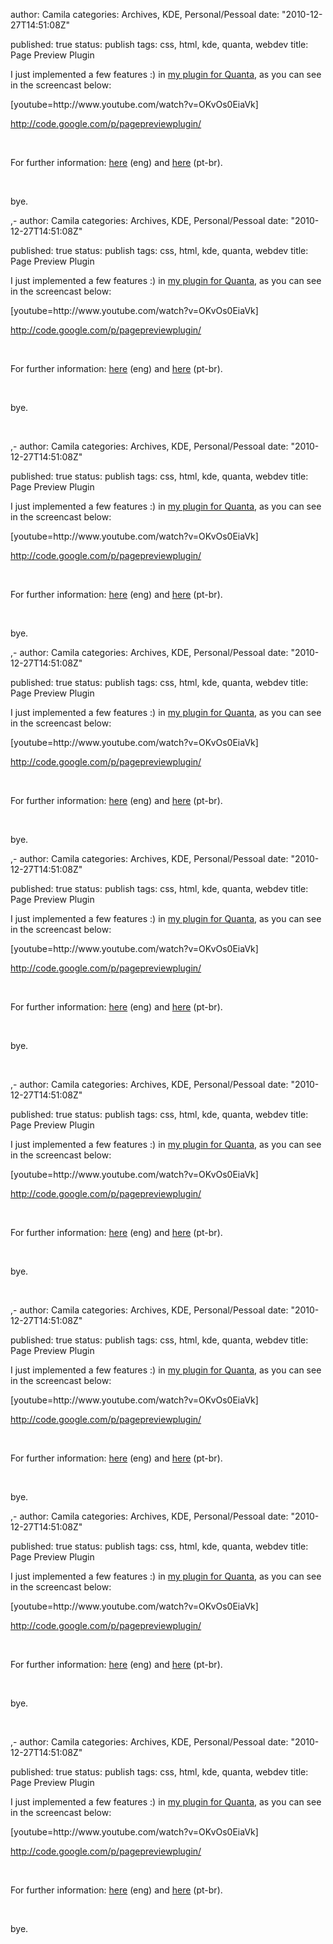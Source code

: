 
author: Camila
categories: Archives, KDE, Personal/Pessoal
date: "2010-12-27T14:51:08Z"
 
published: true
status: publish
tags: css, html, kde, quanta, webdev
title: Page Preview Plugin


<p>I just implemented a few features :) in <a href="http://kders.wordpress.com/2010/09/29/on-the-fly-preview-on-quanta-also-my-first-real-code-for-kde/" target="_blank">my plugin for Quanta</a>, as you can see in the screencast below:</p>
<p>[youtube=http://www.youtube.com/watch?v=OKvOs0EiaVk]</p>
<p><a href="http://code.google.com/p/pagepreviewplugin/" target="_blank">http://code.google.com/p/pagepreviewplugin/</a></p>
<p>&nbsp;</p>
<p>For further information: <a href="http://kders.wordpress.com/2010/12/24/the-longest-semester-ive-ever-had/" target="_blank">here</a> (eng) and <a href="http://kdelovelace.wordpress.com/2010/12/24/o-semestre-mais-longo-que-eu-ja-tive/" target="_blank">here</a> (pt-br).</p>
<p>&nbsp;</p>
<p>bye.</p>,-
author: Camila
categories: Archives, KDE, Personal/Pessoal
date: "2010-12-27T14:51:08Z"
 
published: true
status: publish
tags: css, html, kde, quanta, webdev
title: Page Preview Plugin


<p>I just implemented a few features :) in <a href="http://kders.wordpress.com/2010/09/29/on-the-fly-preview-on-quanta-also-my-first-real-code-for-kde/" target="_blank">my plugin for Quanta</a>, as you can see in the screencast below:</p>
<p>[youtube=http://www.youtube.com/watch?v=OKvOs0EiaVk]</p>
<p><a href="http://code.google.com/p/pagepreviewplugin/" target="_blank">http://code.google.com/p/pagepreviewplugin/</a></p>
<p>&nbsp;</p>
<p>For further information: <a href="http://kders.wordpress.com/2010/12/24/the-longest-semester-ive-ever-had/" target="_blank">here</a> (eng) and <a href="http://kdelovelace.wordpress.com/2010/12/24/o-semestre-mais-longo-que-eu-ja-tive/" target="_blank">here</a> (pt-br).</p>
<p>&nbsp;</p>
<p>bye.</p>
<p>&nbsp;</p>,-
author: Camila
categories: Archives, KDE, Personal/Pessoal
date: "2010-12-27T14:51:08Z"
 
published: true
status: publish
tags: css, html, kde, quanta, webdev
title: Page Preview Plugin


<p>I just implemented a few features :) in <a href="http://kders.wordpress.com/2010/09/29/on-the-fly-preview-on-quanta-also-my-first-real-code-for-kde/" target="_blank">my plugin for Quanta</a>, as you can see in the screencast below:</p>
<p>[youtube=http://www.youtube.com/watch?v=OKvOs0EiaVk]</p>
<p><a href="http://code.google.com/p/pagepreviewplugin/" target="_blank">http://code.google.com/p/pagepreviewplugin/</a></p>
<p>&nbsp;</p>
<p>For further information: <a href="http://kders.wordpress.com/2010/12/24/the-longest-semester-ive-ever-had/" target="_blank">here</a> (eng) and <a href="http://kdelovelace.wordpress.com/2010/12/24/o-semestre-mais-longo-que-eu-ja-tive/" target="_blank">here</a> (pt-br).</p>
<p>&nbsp;</p>
<p>bye.</p>,-
author: Camila
categories: Archives, KDE, Personal/Pessoal
date: "2010-12-27T14:51:08Z"
 
published: true
status: publish
tags: css, html, kde, quanta, webdev
title: Page Preview Plugin


<p>I just implemented a few features :) in <a href="http://kders.wordpress.com/2010/09/29/on-the-fly-preview-on-quanta-also-my-first-real-code-for-kde/" target="_blank">my plugin for Quanta</a>, as you can see in the screencast below:</p>
<p>[youtube=http://www.youtube.com/watch?v=OKvOs0EiaVk]</p>
<p><a href="http://code.google.com/p/pagepreviewplugin/" target="_blank">http://code.google.com/p/pagepreviewplugin/</a></p>
<p>&nbsp;</p>
<p>For further information: <a href="http://kders.wordpress.com/2010/12/24/the-longest-semester-ive-ever-had/" target="_blank">here</a> (eng) and <a href="http://kdelovelace.wordpress.com/2010/12/24/o-semestre-mais-longo-que-eu-ja-tive/" target="_blank">here</a> (pt-br).</p>
<p>&nbsp;</p>
<p>bye.</p>,-
author: Camila
categories: Archives, KDE, Personal/Pessoal
date: "2010-12-27T14:51:08Z"
 
published: true
status: publish
tags: css, html, kde, quanta, webdev
title: Page Preview Plugin


<p>I just implemented a few features :) in <a href="http://kders.wordpress.com/2010/09/29/on-the-fly-preview-on-quanta-also-my-first-real-code-for-kde/" target="_blank">my plugin for Quanta</a>, as you can see in the screencast below:</p>
<p>[youtube=http://www.youtube.com/watch?v=OKvOs0EiaVk]</p>
<p><a href="http://code.google.com/p/pagepreviewplugin/" target="_blank">http://code.google.com/p/pagepreviewplugin/</a></p>
<p>&nbsp;</p>
<p>For further information: <a href="http://kders.wordpress.com/2010/12/24/the-longest-semester-ive-ever-had/" target="_blank">here</a> (eng) and <a href="http://kdelovelace.wordpress.com/2010/12/24/o-semestre-mais-longo-que-eu-ja-tive/" target="_blank">here</a> (pt-br).</p>
<p>&nbsp;</p>
<p>bye.</p>
<p>&nbsp;</p>,-
author: Camila
categories: Archives, KDE, Personal/Pessoal
date: "2010-12-27T14:51:08Z"
 
published: true
status: publish
tags: css, html, kde, quanta, webdev
title: Page Preview Plugin


<p>I just implemented a few features :) in <a href="http://kders.wordpress.com/2010/09/29/on-the-fly-preview-on-quanta-also-my-first-real-code-for-kde/" target="_blank">my plugin for Quanta</a>, as you can see in the screencast below:</p>
<p>[youtube=http://www.youtube.com/watch?v=OKvOs0EiaVk]</p>
<p><a href="http://code.google.com/p/pagepreviewplugin/" target="_blank">http://code.google.com/p/pagepreviewplugin/</a></p>
<p>&nbsp;</p>
<p>For further information: <a href="http://kders.wordpress.com/2010/12/24/the-longest-semester-ive-ever-had/" target="_blank">here</a> (eng) and <a href="http://kdelovelace.wordpress.com/2010/12/24/o-semestre-mais-longo-que-eu-ja-tive/" target="_blank">here</a> (pt-br).</p>
<p>&nbsp;</p>
<p>bye.</p>
<p>&nbsp;</p>,-
author: Camila
categories: Archives, KDE, Personal/Pessoal
date: "2010-12-27T14:51:08Z"
 
published: true
status: publish
tags: css, html, kde, quanta, webdev
title: Page Preview Plugin


<p>I just implemented a few features :) in <a href="http://kders.wordpress.com/2010/09/29/on-the-fly-preview-on-quanta-also-my-first-real-code-for-kde/" target="_blank">my plugin for Quanta</a>, as you can see in the screencast below:</p>
<p>[youtube=http://www.youtube.com/watch?v=OKvOs0EiaVk]</p>
<p><a href="http://code.google.com/p/pagepreviewplugin/" target="_blank">http://code.google.com/p/pagepreviewplugin/</a></p>
<p>&nbsp;</p>
<p>For further information: <a href="http://kders.wordpress.com/2010/12/24/the-longest-semester-ive-ever-had/" target="_blank">here</a> (eng) and <a href="http://kdelovelace.wordpress.com/2010/12/24/o-semestre-mais-longo-que-eu-ja-tive/" target="_blank">here</a> (pt-br).</p>
<p>&nbsp;</p>
<p>bye.</p>,-
author: Camila
categories: Archives, KDE, Personal/Pessoal
date: "2010-12-27T14:51:08Z"
 
published: true
status: publish
tags: css, html, kde, quanta, webdev
title: Page Preview Plugin


<p>I just implemented a few features :) in <a href="http://kders.wordpress.com/2010/09/29/on-the-fly-preview-on-quanta-also-my-first-real-code-for-kde/" target="_blank">my plugin for Quanta</a>, as you can see in the screencast below:</p>
<p>[youtube=http://www.youtube.com/watch?v=OKvOs0EiaVk]</p>
<p><a href="http://code.google.com/p/pagepreviewplugin/" target="_blank">http://code.google.com/p/pagepreviewplugin/</a></p>
<p>&nbsp;</p>
<p>For further information: <a href="http://kders.wordpress.com/2010/12/24/the-longest-semester-ive-ever-had/" target="_blank">here</a> (eng) and <a href="http://kdelovelace.wordpress.com/2010/12/24/o-semestre-mais-longo-que-eu-ja-tive/" target="_blank">here</a> (pt-br).</p>
<p>&nbsp;</p>
<p>bye.</p>
<p>&nbsp;</p>,-
author: Camila
categories: Archives, KDE, Personal/Pessoal
date: "2010-12-27T14:51:08Z"
 
published: true
status: publish
tags: css, html, kde, quanta, webdev
title: Page Preview Plugin


<p>I just implemented a few features :) in <a href="http://kders.wordpress.com/2010/09/29/on-the-fly-preview-on-quanta-also-my-first-real-code-for-kde/" target="_blank">my plugin for Quanta</a>, as you can see in the screencast below:</p>
<p>[youtube=http://www.youtube.com/watch?v=OKvOs0EiaVk]</p>
<p><a href="http://code.google.com/p/pagepreviewplugin/" target="_blank">http://code.google.com/p/pagepreviewplugin/</a></p>
<p>&nbsp;</p>
<p>For further information: <a href="http://kders.wordpress.com/2010/12/24/the-longest-semester-ive-ever-had/" target="_blank">here</a> (eng) and <a href="http://kdelovelace.wordpress.com/2010/12/24/o-semestre-mais-longo-que-eu-ja-tive/" target="_blank">here</a> (pt-br).</p>
<p>&nbsp;</p>
<p>bye.</p>
<p>&nbsp;</p>
